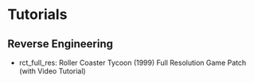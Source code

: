 # Tutorials

## Reverse Engineering
* rct_full_res: Roller Coaster Tycoon (1999) Full Resolution Game Patch (with Video Tutorial)
